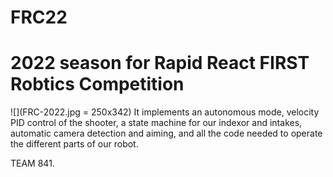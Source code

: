 # FRC22
2022 season for Rapid React FIRST Robtics Competition
===========

![](FRC-2022.jpg = 250x342)
It implements an autonomous mode, velocity PID control of the shooter, a state machine for our indexor and intakes, automatic camera detection and aiming, and all the code needed to operate the different parts of our robot.

TEAM 841.
